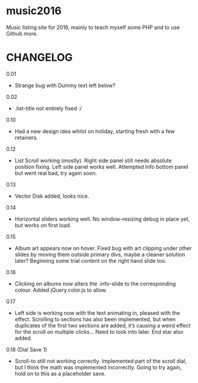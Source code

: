 # music2016

Music listing site for 2016, mainly to teach myself some PHP and to use Github more.

# CHANGELOG

0.01
- Strange bug with Dummy text left below?

0.02
- .list-title not entirely fixed :/

0.10
- Had a new design idea whilst on holiday, starting fresh with a few retainers.

0.12
- List Scroll working (mostly). Right side panel still needs absolute position fixing. Left side panel works well. Attempted Info bottom panel but went real bad, try again soon.

0.13
- Vector Disk added, looks nice.

0.14
- Horizontal sliders working well. No window-resizing debug in place yet, but works on first load.

0.15
- Album art appears now on hover. Fixed bug with art clipping under other slides by moving them outside primary divs, maybe a cleaner solution later? Beginning some trial content on the right hand slide too.

0.16
- Clicking on albums now alters the .info-slide to the corresponding colour. Added jQuery.color.js to allow.

0.17
- Left side is working now with the text animating in, pleased with the effect. Scrolling to sections has also been implemented, but when duplicates of the first two sections are added, it’s causing a weird effect for the scroll on multiple clicks… Need to look into later. End star also added.

0.18 (Dial Save 1)
- Scroll-to still not working correctly. Implemented part of the scroll dial, but I think the math was implemented incorrectly. Going to try again, hold on to this as a placeholder save.
